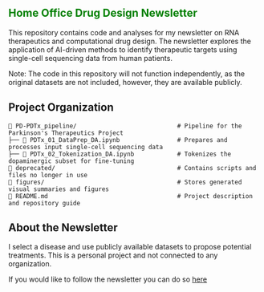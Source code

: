 ## <span style="color:green">Home Office Drug Design Newsletter</span>

This repository contains code and analyses for my newsletter on RNA therapeutics and computational drug design. The newsletter explores the application of AI-driven methods to identify therapeutic targets using single-cell sequencing data from human patients.

Note: The code in this repository will not function independently, as the original datasets are not included, however, they are available publicly.

## Project Organization

```
📂 PD-PDTx_pipeline/                            # Pipeline for the Parkinson's Therapeutics Project
├── 📄 PDTx_01_DataPrep_DA.ipynb                # Prepares and processes input single-cell sequencing data
├── 📄 PDTx_02_Tokenization_DA.ipynb            # Tokenizes the dopaminergic subset for fine-tuning
📂 deprecated/                                  # Contains scripts and files no longer in use
📂 figures/                                     # Stores generated visual summaries and figures
📄 README.md                                    # Project description and repository guide
```

## About the Newsletter

I select a disease and use publicly available datasets to propose potential treatments. This is a personal project and not connected to any organization.

If you would like to follow the newsletter you can do so [here](https://www.linkedin.com/build-relation/newsletter-follow?entityUrn=7270513081846267905)

